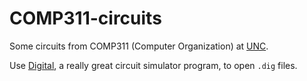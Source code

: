 # COMP311-circuits

Some circuits from COMP311 (Computer Organization) at [UNC](https://unc.edu).

Use [Digital](https://github.com/hneemann/Digital), a really great circuit simulator program, to open `.dig` files.
